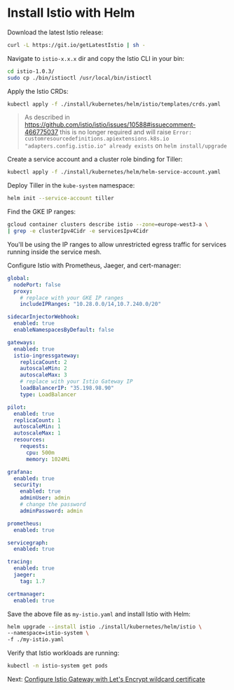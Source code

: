 # Install Istio with Helm

Download the latest Istio release:

```bash
curl -L https://git.io/getLatestIstio | sh -
```

Navigate to `istio-x.x.x` dir and copy the Istio CLI in your bin:

```bash
cd istio-1.0.3/
sudo cp ./bin/istioctl /usr/local/bin/istioctl
```

Apply the Istio CRDs:

```bash
kubectl apply -f ./install/kubernetes/helm/istio/templates/crds.yaml
```

> As described in https://github.com/istio/istio/issues/10588#issuecomment-466775037 this is no longer required and will raise ``Error: customresourcedefinitions.apiextensions.k8s.io "adapters.config.istio.io" already exists`` on ``helm install/upgrade``

Create a service account and a cluster role binding for Tiller:

```bash
kubectl apply -f ./install/kubernetes/helm/helm-service-account.yaml
```

Deploy Tiller in the `kube-system` namespace:

```bash
helm init --service-account tiller
```

Find the GKE IP ranges:

```bash
gcloud container clusters describe istio --zone=europe-west3-a \
| grep -e clusterIpv4Cidr -e servicesIpv4Cidr
```

You'll be using the IP ranges to allow unrestricted egress traffic for services running inside the service mesh.

Configure Istio with Prometheus, Jaeger, and cert-manager:

```yaml
global:
  nodePort: false
  proxy:
    # replace with your GKE IP ranges
    includeIPRanges: "10.28.0.0/14,10.7.240.0/20"

sidecarInjectorWebhook:
  enabled: true
  enableNamespacesByDefault: false

gateways:
  enabled: true
  istio-ingressgateway:
    replicaCount: 2
    autoscaleMin: 2
    autoscaleMax: 3
    # replace with your Istio Gateway IP
    loadBalancerIP: "35.198.98.90"
    type: LoadBalancer

pilot:
  enabled: true
  replicaCount: 1
  autoscaleMin: 1
  autoscaleMax: 1
  resources:
    requests:
      cpu: 500m
      memory: 1024Mi

grafana:
  enabled: true
  security:
    enabled: true
    adminUser: admin
    # change the password
    adminPassword: admin

prometheus:
  enabled: true

servicegraph:
  enabled: true

tracing:
  enabled: true
  jaeger:
    tag: 1.7

certmanager:
  enabled: true
```

Save the above file as `my-istio.yaml` and install Istio with Helm:

```bash
helm upgrade --install istio ./install/kubernetes/helm/istio \
--namespace=istio-system \
-f ./my-istio.yaml
```

Verify that Istio workloads are running:

```bash
kubectl -n istio-system get pods
```

Next: [Configure Istio Gateway with Let's Encrypt wildcard certificate](05-letsencrypt-setup.md)
